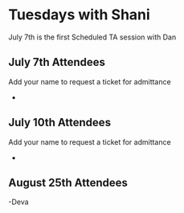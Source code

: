 # Tuesdays with Shani

July 7th is the first Scheduled TA session with Dan

## July 7th Attendees

Add your name to request a ticket for admittance

 -

 ## July 10th Attendees

Add your name to request a ticket for admittance

 -

 ## August 25th Attendees

 -Deva
 